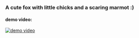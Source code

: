 ### A cute fox with little chicks and a scaring marmot :)
#### demo video:
 [![demo video](https://img.youtube.com/vi/4n-ur_y3uag/mqdefault.jpg)](https://www.youtube.com/watch?v=4n-ur_y3uag)
